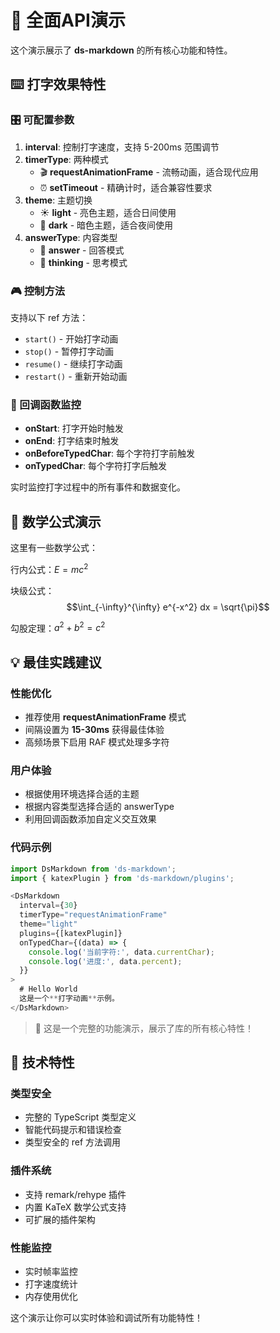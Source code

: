 # 🚀 全面API演示

这个演示展示了 **ds-markdown** 的所有核心功能和特性。

## ⌨️ 打字效果特性

### 🎛️ 可配置参数

1. **interval**: 控制打字速度，支持 5-200ms 范围调节
2. **timerType**: 两种模式
   - 🎬 **requestAnimationFrame** - 流畅动画，适合现代应用
   - ⏰ **setTimeout** - 精确计时，适合兼容性要求
3. **theme**: 主题切换
   - ☀️ **light** - 亮色主题，适合日间使用
   - 🌙 **dark** - 暗色主题，适合夜间使用
4. **answerType**: 内容类型
   - 💬 **answer** - 回答模式
   - 🤔 **thinking** - 思考模式

### 🎮 控制方法

支持以下 ref 方法：

- `start()` - 开始打字动画
- `stop()` - 暂停打字动画
- `resume()` - 继续打字动画
- `restart()` - 重新开始动画

### 🔄 回调函数监控

- **onStart**: 打字开始时触发
- **onEnd**: 打字结束时触发
- **onBeforeTypedChar**: 每个字符打字前触发
- **onTypedChar**: 每个字符打字后触发

实时监控打字过程中的所有事件和数据变化。

## 🧮 数学公式演示

这里有一些数学公式：

行内公式：$E = mc^2$

块级公式：
$$\int_{-\infty}^{\infty} e^{-x^2} dx = \sqrt{\pi}$$

勾股定理：$a^2 + b^2 = c^2$

## 💡 最佳实践建议

### 性能优化

- 推荐使用 **requestAnimationFrame** 模式
- 间隔设置为 **15-30ms** 获得最佳体验
- 高频场景下启用 RAF 模式处理多字符

### 用户体验

- 根据使用环境选择合适的主题
- 根据内容类型选择合适的 answerType
- 利用回调函数添加自定义交互效果

### 代码示例

```typescript
import DsMarkdown from 'ds-markdown';
import { katexPlugin } from 'ds-markdown/plugins';

<DsMarkdown
  interval={30}
  timerType="requestAnimationFrame"
  theme="light"
  plugins={[katexPlugin]}
  onTypedChar={(data) => {
    console.log('当前字符:', data.currentChar);
    console.log('进度:', data.percent);
  }}
>
  # Hello World
  这是一个**打字动画**示例。
</DsMarkdown>
```

> 🎯 这是一个完整的功能演示，展示了库的所有核心特性！

## 🔧 技术特性

### 类型安全

- 完整的 TypeScript 类型定义
- 智能代码提示和错误检查
- 类型安全的 ref 方法调用

### 插件系统

- 支持 remark/rehype 插件
- 内置 KaTeX 数学公式支持
- 可扩展的插件架构

### 性能监控

- 实时帧率监控
- 打字速度统计
- 内存使用优化

这个演示让你可以实时体验和调试所有功能特性！
